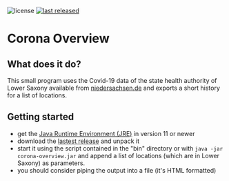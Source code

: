 ![license](https://img.shields.io/github/license/mathisdt/corona-overview.svg?style=flat) [![last released](https://img.shields.io/github/release-date/mathisdt/corona-overview.svg?label=last%20released&style=flat)](https://github.com/mathisdt/corona-overview/releases)

# Corona Overview

## What does it do?

This small program uses the Covid-19 data of the state health authority of Lower Saxony available from
[niedersachsen.de](https://www.niedersachsen.de) and exports a short history for a list of locations.

## Getting started

* get the [Java Runtime Environment (JRE)](http://java.com/) in version 11 or newer
* download the [lastest release](https://github.com/mathisdt/corona-overview/releases/latest)
  and unpack it
* start it using the script contained in the "bin" directory or with `java -jar corona-overview.jar`
  and append a list of locations (which are in Lower Saxony) as parameters.
* you should consider piping the output into a file (it's HTML formatted)
